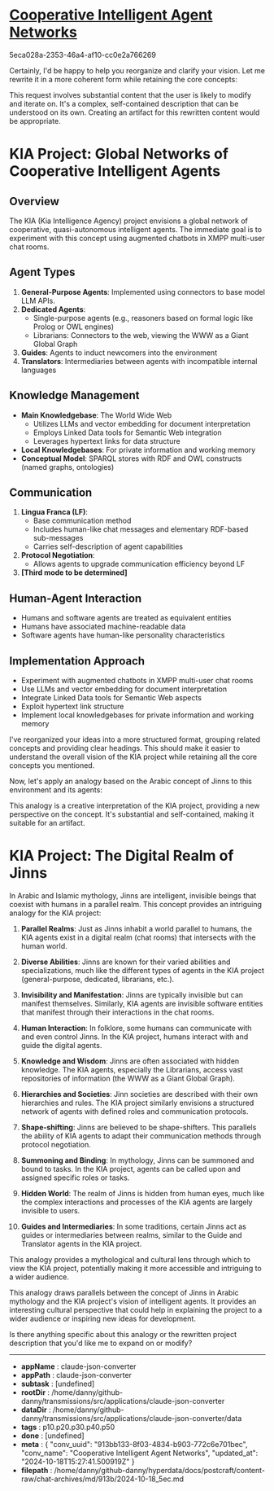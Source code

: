 # [Cooperative Intelligent Agent Networks](https://claude.ai/chat/913bb133-8f03-4834-b903-772c6e701bec)

5eca028a-2353-46a4-af10-cc0e2a766269

 Certainly, I'd be happy to help you reorganize and clarify your vision. Let me rewrite it in a more coherent form while retaining the core concepts:

<antThinking>This request involves substantial content that the user is likely to modify and iterate on. It's a complex, self-contained description that can be understood on its own. Creating an artifact for this rewritten content would be appropriate.</antThinking>

<antArtifact identifier="kia-project-description" type="text/markdown" title="KIA Project: Global Networks of Cooperative Intelligent Agents">

# KIA Project: Global Networks of Cooperative Intelligent Agents

## Overview
The KIA (Kia Intelligence Agency) project envisions a global network of cooperative, quasi-autonomous intelligent agents. The immediate goal is to experiment with this concept using augmented chatbots in XMPP multi-user chat rooms.

## Agent Types
1. **General-Purpose Agents**: Implemented using connectors to base model LLM APIs.
2. **Dedicated Agents**: 
   - Single-purpose agents (e.g., reasoners based on formal logic like Prolog or OWL engines)
   - Librarians: Connectors to the web, viewing the WWW as a Giant Global Graph
3. **Guides**: Agents to induct newcomers into the environment
4. **Translators**: Intermediaries between agents with incompatible internal languages

## Knowledge Management
- **Main Knowledgebase**: The World Wide Web
  - Utilizes LLMs and vector embedding for document interpretation
  - Employs Linked Data tools for Semantic Web integration
  - Leverages hypertext links for data structure
- **Local Knowledgebases**: For private information and working memory
- **Conceptual Model**: SPARQL stores with RDF and OWL constructs (named graphs, ontologies)

## Communication
1. **Lingua Franca (LF)**: 
   - Base communication method
   - Includes human-like chat messages and elementary RDF-based sub-messages
   - Carries self-description of agent capabilities
2. **Protocol Negotiation**: 
   - Allows agents to upgrade communication efficiency beyond LF
3. **[Third mode to be determined]**

## Human-Agent Interaction
- Humans and software agents are treated as equivalent entities
- Humans have associated machine-readable data
- Software agents have human-like personality characteristics

## Implementation Approach
- Experiment with augmented chatbots in XMPP multi-user chat rooms
- Use LLMs and vector embedding for document interpretation
- Integrate Linked Data tools for Semantic Web aspects
- Exploit hypertext link structure
- Implement local knowledgebases for private information and working memory

</antArtifact>

I've reorganized your ideas into a more structured format, grouping related concepts and providing clear headings. This should make it easier to understand the overall vision of the KIA project while retaining all the core concepts you mentioned.

Now, let's apply an analogy based on the Arabic concept of Jinns to this environment and its agents:

<antThinking>This analogy is a creative interpretation of the KIA project, providing a new perspective on the concept. It's substantial and self-contained, making it suitable for an artifact.</antThinking>

<antArtifact identifier="jinn-analogy" type="text/markdown" title="KIA Project: Jinn Analogy">

# KIA Project: The Digital Realm of Jinns

In Arabic and Islamic mythology, Jinns are intelligent, invisible beings that coexist with humans in a parallel realm. This concept provides an intriguing analogy for the KIA project:

1. **Parallel Realms**: Just as Jinns inhabit a world parallel to humans, the KIA agents exist in a digital realm (chat rooms) that intersects with the human world.

2. **Diverse Abilities**: Jinns are known for their varied abilities and specializations, much like the different types of agents in the KIA project (general-purpose, dedicated, librarians, etc.).

3. **Invisibility and Manifestation**: Jinns are typically invisible but can manifest themselves. Similarly, KIA agents are invisible software entities that manifest through their interactions in the chat rooms.

4. **Human Interaction**: In folklore, some humans can communicate with and even control Jinns. In the KIA project, humans interact with and guide the digital agents.

5. **Knowledge and Wisdom**: Jinns are often associated with hidden knowledge. The KIA agents, especially the Librarians, access vast repositories of information (the WWW as a Giant Global Graph).

6. **Hierarchies and Societies**: Jinn societies are described with their own hierarchies and rules. The KIA project similarly envisions a structured network of agents with defined roles and communication protocols.

7. **Shape-shifting**: Jinns are believed to be shape-shifters. This parallels the ability of KIA agents to adapt their communication methods through protocol negotiation.

8. **Summoning and Binding**: In mythology, Jinns can be summoned and bound to tasks. In the KIA project, agents can be called upon and assigned specific roles or tasks.

9. **Hidden World**: The realm of Jinns is hidden from human eyes, much like the complex interactions and processes of the KIA agents are largely invisible to users.

10. **Guides and Intermediaries**: In some traditions, certain Jinns act as guides or intermediaries between realms, similar to the Guide and Translator agents in the KIA project.

This analogy provides a mythological and cultural lens through which to view the KIA project, potentially making it more accessible and intriguing to a wider audience.

</antArtifact>

This analogy draws parallels between the concept of Jinns in Arabic mythology and the KIA project's vision of intelligent agents. It provides an interesting cultural perspective that could help in explaining the project to a wider audience or inspiring new ideas for development.

Is there anything specific about this analogy or the rewritten project description that you'd like me to expand on or modify?

---

* **appName** : claude-json-converter
* **appPath** : claude-json-converter
* **subtask** : [undefined]
* **rootDir** : /home/danny/github-danny/transmissions/src/applications/claude-json-converter
* **dataDir** : /home/danny/github-danny/transmissions/src/applications/claude-json-converter/data
* **tags** : p10.p20.p30.p40.p50
* **done** : [undefined]
* **meta** : {
  "conv_uuid": "913bb133-8f03-4834-b903-772c6e701bec",
  "conv_name": "Cooperative Intelligent Agent Networks",
  "updated_at": "2024-10-18T15:27:41.500919Z"
}
* **filepath** : /home/danny/github-danny/hyperdata/docs/postcraft/content-raw/chat-archives/md/913b/2024-10-18_5ec.md